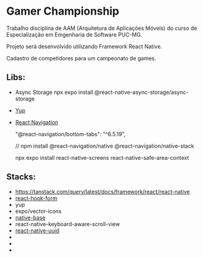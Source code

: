 # Gamer Championship

Trabalho disciplina de AAM (Arquitetura de Aplicações Móvels) do curso de Especialização em Emgenharia de Software PUC-MG.

Projeto será desenvolvido utilizando Framework React Native.

Cadastro de competidores para um campeonato de games.

## Libs:

- Async Storage
  npx expo install @react-native-async-storage/async-storage

- [Yup](https://react-hook-form.com/get-started#SchemaValidation)

- [React Navigation](https://reactnative.dev/docs/navigation)

  "@react-navigation/bottom-tabs": "^6.5.19",

  // npm install @react-navigation/native @react-navigation/native-stack

  npx expo install react-native-screens react-native-safe-area-context

## Stacks:

- https://tanstack.com/query/latest/docs/framework/react/react-native
- [react-hook-form](https://www.react-hook-form.com/get-started/)
- yup
- expo/vector-icons
- [native-base](https://docs.nativebase.io/install-expo)
- react-native-keyboard-aware-scroll-view
- [react-native-uuid](https://www.npmjs.com/package/react-native-uuid)
-
-
-
